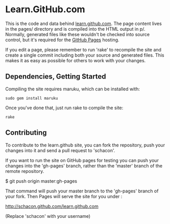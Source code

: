 Learn.GitHub.com
================

This is the code and data behind [learn.github.com](http://learn.github.com). 
The page content lives in the pages/ directory and is compiled into the HTML 
output in p/. Normally, generated files like these wouldn't be checked into
source control, but it's required for the
[GitHub Pages](http://pages.github.com/) hosting.

If you edit a page, please remember to run 'rake' to recompile the site
and create a single commit including both your source and generated
files. This makes it as easy as possible for others to work with your
changes.

Dependencies, Getting Started
-----------------------------

Compiling the site requires maruku, which can be installed with:

    sudo gem install maruku

Once you've done that, just run rake to compile the site:

    rake


Contributing
-----------------------------

To contribute to the learn.github site, you can fork the repository,
push your changes into it and send a pull request to 'schacon'.  

If you want to run the site on GitHub pages for testing you can push your
changes into the 'gh-pages' branch, rather than the 'master' branch of
the remote repository.

  $ git push origin master:gh-pages

That command will push your master branch to the 'gh-pages' branch of
your fork.  Then Pages will serve the site for you under :

http://schacon.github.com/learn.github.com

(Replace 'schacon' with your username)
